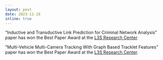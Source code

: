 ```yaml
---
layout: post
date: 2023-11-16
inline: true
---
```


“Inductive and Transductive Link Prediction for Criminal Network Analysis” paper has won the Best Paper Award at the [L3S Research Center](https://www.l3s.de/).

"Multi-Vehicle Multi-Camera Tracking With Graph Based Tracklet Features" paper has won the Best Paper Award at the [L3S Research Center](https://www.l3s.de/).